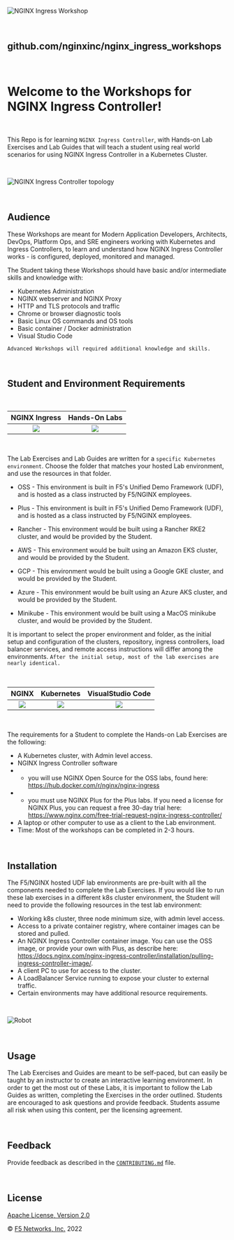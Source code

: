 ![NGINX Ingress Workshop](media/nicworkshop-banner.png)

<br>

## github.com/nginxinc/nginx_ingress_workshops
<br>

# Welcome to the Workshops for NGINX Ingress Controller!

<br/>

This Repo is for learning `NGINX Ingress Controller`, with Hands-on Lab Exercises and Lab Guides that will teach a student using real world scenarios for using NGINX Ingress Controller in a Kubernetes Cluster.

<br>

![NGINX Ingress Controller topology](media/nic-topology.svg)

<br/>

## Audience

These Workshops are meant for Modern Application Developers, Architects, DevOps, Platform Ops, and SRE engineers working with Kubernetes and Ingress Controllers, to learn and understand how NGINX Ingress Controller works - is configured, deployed, monitored and managed.

The Student taking these Workshops should have basic and/or intermediate skills and knowledge with:

- Kubernetes Administration
- NGINX webserver and NGINX Proxy
- HTTP and TLS protocols and traffic
- Chrome or browser diagnostic tools
- Basic Linux OS commands and OS tools
- Basic container / Docker administration
- Visual Studio Code

`Advanced Workshops will required additional knowledge and skills.`

<br>

## Student and Environment Requirements

</br>

NGINX Ingress  |  Hands-On Labs
:-------------------------:|:-------------------------:
![](media/nginx-ingress-icon.png)  |  ![](media/developer-seated.svg)

<br/>

The Lab Exercises and Lab Guides are written for a `specific Kubernetes environment`.  Choose the folder that matches your hosted Lab environment, and use the resources in that folder.

- OSS -  This environment is built in F5's Unified Demo Framework (UDF), and is hosted as a class instructed by F5/NGINX employees.

- Plus - This environment is built in F5's Unified Demo Framework (UDF), and is hosted as a class instructed by F5/NGINX employees.

- Rancher - This environment would be built using a Rancher RKE2 cluster, and would be provided by the Student.

- AWS - This environment would be built using an Amazon EKS cluster, and would be provided by the Student.

- GCP - This environment would be built using a Google GKE cluster, and would be provided by the Student.

- Azure - This environment would be built using an Azure AKS cluster, and would be provided by the Student.

- Minikube - This environment would be built using a MacOS minikube cluster, and would be provided by the Student.

It is important to select the proper environment and folder, as the initial setup and configuration of the clusters, repository, ingress controllers, load balancer services, and remote access instructions will differ among the environments.  `After the initial setup, most of the lab exercises are nearly identical.`

<br>

NGINX  |  Kubernetes  |  VisualStudio Code
:-------------------------:|:-------------------------:|:-------------------------:
![](media/nginx-icon.png)  |  ![](media/kubernetes-icon.png)   |  ![](media/vs-code-icon.png)

<br/>

The requirements for a Student to complete the Hands-on Lab Exercises are the following:

- A Kubernetes cluster, with Admin level access.
- NGINX Ingress Controller software
- - you will use NGINX Open Source for the OSS labs, found here:  https://hub.docker.com/r/nginx/nginx-ingress  
- - you must use NGINX Plus for the Plus labs.  If you need a license for NGINX Plus, you can request a free 30-day trial here:  https://www.nginx.com/free-trial-request-nginx-ingress-controller/
- A laptop or other computer to use as a client to the Lab environment.
- Time:  Most of the workshops can be completed in 2-3 hours.  

<br>

## Installation

The F5/NGINX hosted UDF lab environments are pre-built with all the components needed to complete the Lab Exercises.  If you would like to run these lab exercises in a different k8s cluster environment, the Student will need to provide the following resources in the test lab environment:

- Working k8s cluster, three node minimum size, with admin level access.
- Access to a private container registry, where container images can be stored and pulled.
- An NGINX Ingress Controller container image.  You can use the OSS image, or provide your own with Plus, as describe here: https://docs.nginx.com/nginx-ingress-controller/installation/pulling-ingress-controller-image/.
- A client PC to use for access to the cluster.
- A LoadBalancer Service running to expose your cluster to external traffic.
- Certain environments may have additional resource requirements.

<br>

![Robot](media/robot.svg)

<br>

## Usage

The Lab Exercises and Guides are meant to be self-paced, but can easily be taught by an instructor to create an interactive learning environment.  In order to get the most out of these Labs, it is important to follow the Lab Guides as written, completing the Exercises in the order outlined.  Students are encouraged to ask questions and provide feedback.  Students assume all risk when using this content, per the licensing agreement.

<br>

## Feedback

Provide feedback as described in the [`CONTRIBUTING.md`](https://github.com/nginxinc/nginx-ingress-workshops/blob/main/CONTRIBUTING.md) file.

<br>

## License

[Apache License, Version 2.0](https://github.com/nginxinc/nginx-ingress-workshops/blob/main/LICENSE)

&copy; [F5 Networks, Inc.](https://www.f5.com/) 2022

